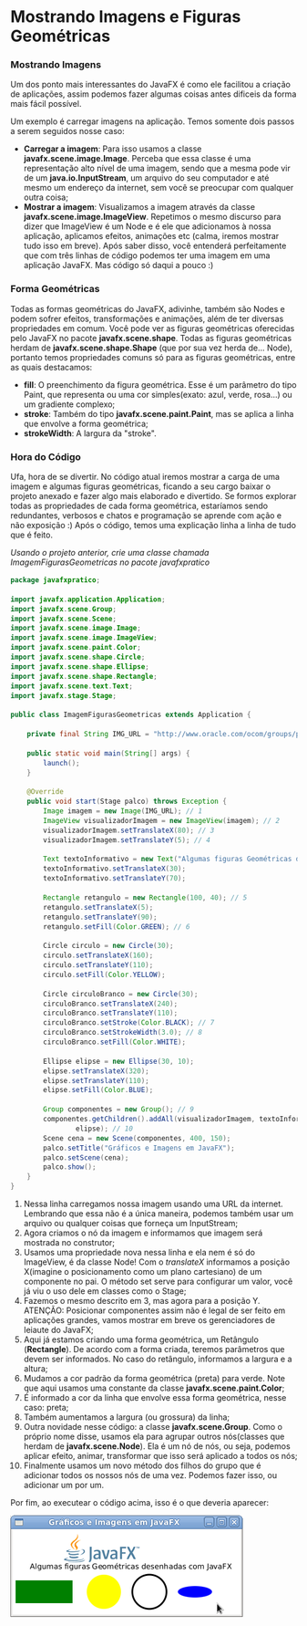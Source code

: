 # Mostrando Imagens e Figuras Geométricas


### Mostrando Imagens

Um dos ponto mais interessantes do JavaFX é como ele facilitou a criação de aplicações, assim podemos fazer algumas coisas antes dificeis da forma mais fácil possível.

Um exemplo é carregar imagens na aplicação. Temos somente dois passos a serem seguidos nosse caso:

* **Carregar a imagem**: Para isso usamos a classe **javafx.scene.image.Image**. Perceba que essa classe é uma representação alto nível de uma imagem, sendo que a mesma pode vir de um **java.io.InputStream**, um arquivo do seu computador e até mesmo um endereço da internet, sem você se preocupar com qualquer outra coisa;
* **Mostrar a imagem**: Visualizamos a imagem através da classe **javafx.scene.image.ImageView**. Repetimos o mesmo discurso para dizer que ImageView é um Node e é ele que adicionamos à nossa aplicação, aplicamos efeitos, animações etc (calma, iremos mostrar tudo isso em breve).
Após saber disso, você entenderá perfeitamente que com três linhas de código podemos ter uma imagem em uma aplicação JavaFX. Mas código só daqui a pouco :)

### Forma Geométricas

Todas as formas geométricas do JavaFX, adivinhe, também são Nodes e podem sofrer efeitos, transformações e animações, além de ter diversas propriedades em comum. Você pode ver as figuras geométricas oferecidas pelo JavaFX no pacote **javafx.scene.shape**. Todas as figuras geométricas herdam de **javafx.scene.shape.Shape** (que por sua vez herda de... Node), portanto temos propriedades comuns só para as figuras geométricas, entre as quais destacamos:

* **fill**: O preenchimento da figura geométrica. Esse é um parâmetro do tipo Paint, que representa ou uma cor simples(exato: azul, verde, rosa...) ou um gradiente complexo;
* **stroke**: Também do tipo **javafx.scene.paint.Paint**, mas se aplica a linha que envolve a forma geométrica;
* **strokeWidth**: A largura da "stroke".


### Hora do Código

Ufa, hora de se divertir. No código atual iremos mostrar a carga de uma imagem e algumas figuras geométricas, ficando a seu cargo baixar o projeto anexado e fazer algo mais elaborado e divertido. Se formos explorar todas as propriedades de cada forma geométrica, estaríamos sendo redundantes, verbosos e chatos e programação se aprende com ação e não exposição :) Após o código, temos uma explicação linha a linha de tudo que é feito.

*Usando o projeto anterior, crie uma classe chamada ImagemFigurasGeometricas no pacote javafxpratico*

```java
package javafxpratico;

import javafx.application.Application;
import javafx.scene.Group;
import javafx.scene.Scene;
import javafx.scene.image.Image;
import javafx.scene.image.ImageView;
import javafx.scene.paint.Color;
import javafx.scene.shape.Circle;
import javafx.scene.shape.Ellipse;
import javafx.scene.shape.Rectangle;
import javafx.scene.text.Text;
import javafx.stage.Stage;

public class ImagemFigurasGeometricas extends Application {

	private final String IMG_URL = "http://www.oracle.com/ocom/groups/public/@otn/documents/digitalasset/402460.gif";

	public static void main(String[] args) {
		launch();
	}

	@Override
	public void start(Stage palco) throws Exception {
		Image imagem = new Image(IMG_URL); // 1
		ImageView visualizadorImagem = new ImageView(imagem); // 2
		visualizadorImagem.setTranslateX(80); // 3
		visualizadorImagem.setTranslateY(5); // 4

		Text textoInformativo = new Text("Algumas figuras Geométricas desenhadas com JavaFX");
		textoInformativo.setTranslateX(30);
		textoInformativo.setTranslateY(70);

		Rectangle retangulo = new Rectangle(100, 40); // 5
		retangulo.setTranslateX(5);
		retangulo.setTranslateY(90);
		retangulo.setFill(Color.GREEN); // 6

		Circle circulo = new Circle(30);
		circulo.setTranslateX(160);
		circulo.setTranslateY(110);
		circulo.setFill(Color.YELLOW);

		Circle circuloBranco = new Circle(30);
		circuloBranco.setTranslateX(240);
		circuloBranco.setTranslateY(110);
		circuloBranco.setStroke(Color.BLACK); // 7
		circuloBranco.setStrokeWidth(3.0); // 8
		circuloBranco.setFill(Color.WHITE);

		Ellipse elipse = new Ellipse(30, 10);
		elipse.setTranslateX(320);
		elipse.setTranslateY(110);
		elipse.setFill(Color.BLUE);

		Group componentes = new Group(); // 9
		componentes.getChildren().addAll(visualizadorImagem, textoInformativo, retangulo, circulo, circuloBranco,
				elipse); // 10
		Scene cena = new Scene(componentes, 400, 150);
		palco.setTitle("Gráficos e Imagens em JavaFX");
		palco.setScene(cena);
		palco.show();
	}
}
```
1. Nessa linha carregamos nossa imagem usando uma URL da internet. Lembrando que essa não é a única maneira, podemos também usar um arquivo ou qualquer coisas que forneça um InputStream;
2. Agora criamos o nó da imagem e informamos que imagem será mostrada no construtor;
3. Usamos uma propriedade nova nessa linha e ela nem é só do ImageView, é da classe Node! Com o *translateX* informamos a posição X(imagine o posicionamento como um plano cartesiano) de um componente no pai. O método set serve para configurar um valor, você já viu o uso dele em classes como o Stage;
4. Fazemos o mesmo descrito em 3, mas agora para a posição Y. ATENÇÃO: Posicionar componentes assim não é legal de ser feito em aplicações grandes, vamos mostrar em breve os gerenciadores de leiaute do JavaFX;
5. Aqui já estamos criando uma forma geométrica, um Retângulo (**Rectangle**). De acordo com a forma criada, teremos parâmetros que devem ser informados. No caso do retângulo, informamos a largura e a altura;
6. Mudamos a cor padrão da forma geométrica (preta) para verde. Note que aqui usamos uma constante da classe **javafx.scene.paint.Color**;
7. É informado a cor da linha que envolve essa forma geométrica, nesse caso: preta;
8. Também aumentamos a largura (ou grossura) da linha;
9. Outra novidade nesse código: a classe **javafx.scene.Group**. Como o próprio nome disse, usamos ela para agrupar outros nós(classes que herdam de **javafx.scene.Node**). Ela é um nó de nós, ou seja, podemos aplicar efeito, animar, transformar que isso será aplicado a todos os nós;
10. Finalmente usamos um novo método dos filhos do grupo que é adicionar todos os nossos nós de uma vez. Podemos fazer isso, ou adicionar um por um.

Por fim, ao executear o código acima, isso é o que deveria aparecer:

![](../imagens/telas/ImagemFigurasGeometricas.png)
